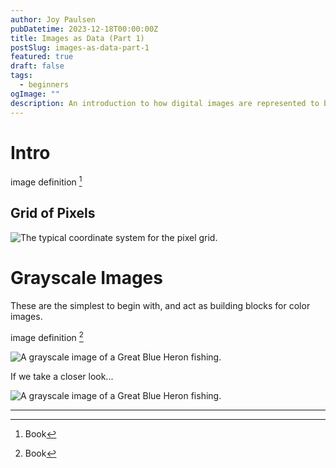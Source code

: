 ```yaml
---
author: Joy Paulsen
pubDatetime: 2023-12-18T00:00:00Z
title: Images as Data (Part 1)
postSlug: images-as-data-part-1
featured: true
draft: false
tags:
  - beginners
ogImage: ""
description: An introduction to how digital images are represented to build a firm foundation for working with images in practice.
---
```


# Intro

image definition [^1]

## Grid of Pixels

![The typical coordinate system for the pixel grid.](/images/pixel_coordinates.jpg)

# Grayscale Images

These are the simplest to begin with, and act as building blocks for color images.

image definition [^1]

![A grayscale image of a Great Blue Heron fishing.](/images/heron.jpg)

If we take a closer look...

![A grayscale image of a Great Blue Heron fishing.](/images/heron_patch_zoom.jpg)

---

[^1]: Book
